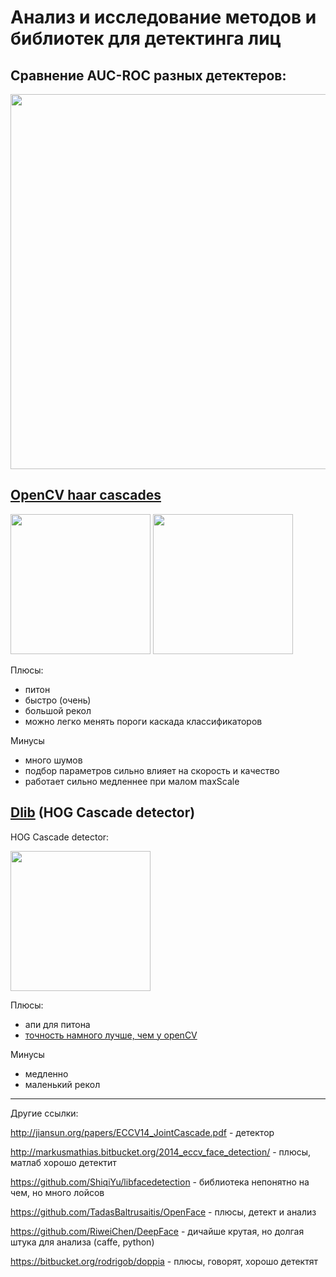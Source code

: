 # Анализ и исследование методов и библиотек для детектинга лиц


## Сравнение AUC-ROC разных детектеров:
<img src="http://www.cbsr.ia.ac.cn/faceevaluation/images/figures/curves/whole.png" width="600">

## [OpenCV haar cascades](http://docs.opencv.org/trunk/d7/d8b/tutorial_py_face_detection.html)

<img src="http://docs.opencv.org/trunk/haar_features.jpg" width="224">
<img src="http://docs.opencv.org/trunk/haar.png" width="224">

Плюсы:
+ питон
+ быстро (очень)
+ большой рекол
+ можно легко менять пороги каскада классификаторов

Минусы
- много шумов
- подбор параметров сильно влияет на скорость и качество
- работает сильно медленнее при малом maxScale


## [Dlib](http://docs.opencv.org/trunk/d7/d8b/tutorial_py_face_detection.html) (HOG Cascade detector)

HOG Cascade detector:

<img src="http://1.bp.blogspot.com/-pPgDErLVJ_k/UvBGZk22ZXI/AAAAAAAAALs/c0mJmAVZnQE/s1600/face_fhog_filters.png" width="224">

Плюсы:
+ апи для питона
+ [точность намного лучше, чем у openCV](https://www.youtube.com/watch?v=LsK0hzcEyHI)

Минусы
- медленно
- маленький рекол


__________________

Другие ссылки:

http://jiansun.org/papers/ECCV14_JointCascade.pdf - детектор

http://markusmathias.bitbucket.org/2014_eccv_face_detection/ - плюсы, матлаб хорошо детектит 

https://github.com/ShiqiYu/libfacedetection - библиотека непонятно на чем, но много лойсов

https://github.com/TadasBaltrusaitis/OpenFace - плюсы, детект и анализ

https://github.com/RiweiChen/DeepFace - дичайше крутая, но долгая штука для анализа (caffe, python)

https://bitbucket.org/rodrigob/doppia - плюсы, говорят, хорошо детектят




